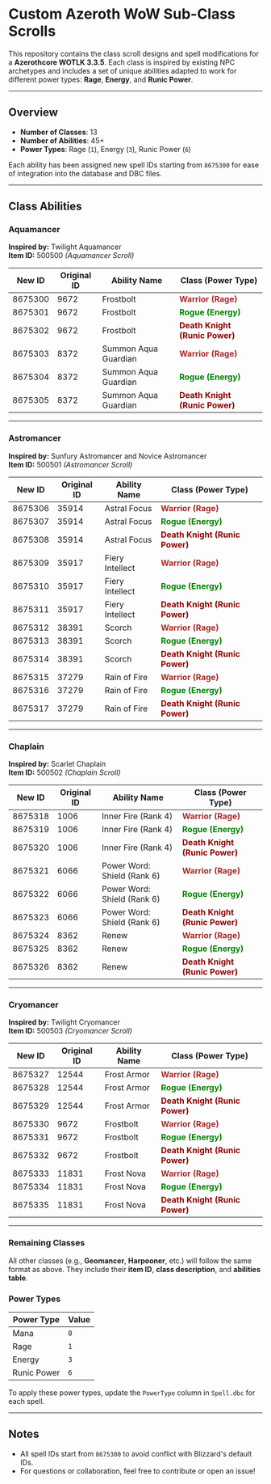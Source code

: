 # Custom Azeroth WoW Sub-Class Scrolls

This repository contains the class scroll designs and spell modifications for a **Azerothcore WOTLK 3.3.5**. Each class is inspired by existing NPC archetypes and includes a set of unique abilities adapted to work for different power types: **Rage**, **Energy**, and **Runic Power**.

---

## Overview
- **Number of Classes**: 13
- **Number of Abilities**: 45+
- **Power Types**: Rage (`1`), Energy (`3`), Runic Power (`6`)

Each ability has been assigned new spell IDs starting from `8675300` for ease of integration into the database and DBC files.

---

## Class Abilities

### **Aquamancer**  
**Inspired by:** Twilight Aquamancer  
**Item ID:** 500500 *(Aquamancer Scroll)*  

| **New ID**  | **Original ID** | **Ability Name**      | **Class (Power Type)**     |
|-------------|-----------------|-----------------------|----------------------------|
| 8675300     | 9672            | Frostbolt            | <span style="color:brown;">**Warrior (Rage)**</span>             |
| 8675301     | 9672            | Frostbolt            | <span style="color:green;">**Rogue (Energy)**</span>             |
| 8675302     | 9672            | Frostbolt            | <span style="color:darkred;">**Death Knight (Runic Power)**</span> |
| 8675303     | 8372            | Summon Aqua Guardian | <span style="color:brown;">**Warrior (Rage)**</span>             |
| 8675304     | 8372            | Summon Aqua Guardian | <span style="color:green;">**Rogue (Energy)**</span>             |
| 8675305     | 8372            | Summon Aqua Guardian | <span style="color:darkred;">**Death Knight (Runic Power)**</span> |

---

### **Astromancer**  
**Inspired by:** Sunfury Astromancer and Novice Astromancer  
**Item ID:** 500501 *(Astromancer Scroll)*  

| **New ID**  | **Original ID** | **Ability Name**      | **Class (Power Type)**     |
|-------------|-----------------|-----------------------|----------------------------|
| 8675306     | 35914           | Astral Focus         | <span style="color:brown;">**Warrior (Rage)**</span>             |
| 8675307     | 35914           | Astral Focus         | <span style="color:green;">**Rogue (Energy)**</span>             |
| 8675308     | 35914           | Astral Focus         | <span style="color:darkred;">**Death Knight (Runic Power)**</span> |
| 8675309     | 35917           | Fiery Intellect      | <span style="color:brown;">**Warrior (Rage)**</span>             |
| 8675310     | 35917           | Fiery Intellect      | <span style="color:green;">**Rogue (Energy)**</span>             |
| 8675311     | 35917           | Fiery Intellect      | <span style="color:darkred;">**Death Knight (Runic Power)**</span> |
| 8675312     | 38391           | Scorch               | <span style="color:brown;">**Warrior (Rage)**</span>             |
| 8675313     | 38391           | Scorch               | <span style="color:green;">**Rogue (Energy)**</span>             |
| 8675314     | 38391           | Scorch               | <span style="color:darkred;">**Death Knight (Runic Power)**</span> |
| 8675315     | 37279           | Rain of Fire         | <span style="color:brown;">**Warrior (Rage)**</span>             |
| 8675316     | 37279           | Rain of Fire         | <span style="color:green;">**Rogue (Energy)**</span>             |
| 8675317     | 37279           | Rain of Fire         | <span style="color:darkred;">**Death Knight (Runic Power)**</span> |

---

### **Chaplain**  
**Inspired by:** Scarlet Chaplain  
**Item ID:** 500502 *(Chaplain Scroll)*  

| **New ID**  | **Original ID** | **Ability Name**            | **Class (Power Type)**     |
|-------------|-----------------|-----------------------------|----------------------------|
| 8675318     | 1006            | Inner Fire (Rank 4)         | <span style="color:brown;">**Warrior (Rage)**</span>             |
| 8675319     | 1006            | Inner Fire (Rank 4)         | <span style="color:green;">**Rogue (Energy)**</span>             |
| 8675320     | 1006            | Inner Fire (Rank 4)         | <span style="color:darkred;">**Death Knight (Runic Power)**</span> |
| 8675321     | 6066            | Power Word: Shield (Rank 6) | <span style="color:brown;">**Warrior (Rage)**</span>             |
| 8675322     | 6066            | Power Word: Shield (Rank 6) | <span style="color:green;">**Rogue (Energy)**</span>             |
| 8675323     | 6066            | Power Word: Shield (Rank 6) | <span style="color:darkred;">**Death Knight (Runic Power)**</span> |
| 8675324     | 8362            | Renew                       | <span style="color:brown;">**Warrior (Rage)**</span>             |
| 8675325     | 8362            | Renew                       | <span style="color:green;">**Rogue (Energy)**</span>             |
| 8675326     | 8362            | Renew                       | <span style="color:darkred;">**Death Knight (Runic Power)**</span> |

---

### **Cryomancer**  
**Inspired by:** Twilight Cryomancer  
**Item ID:** 500503 *(Cryomancer Scroll)*  

| **New ID**  | **Original ID** | **Ability Name**      | **Class (Power Type)**     |
|-------------|-----------------|-----------------------|----------------------------|
| 8675327     | 12544           | Frost Armor          | <span style="color:brown;">**Warrior (Rage)**</span>             |
| 8675328     | 12544           | Frost Armor          | <span style="color:green;">**Rogue (Energy)**</span>             |
| 8675329     | 12544           | Frost Armor          | <span style="color:darkred;">**Death Knight (Runic Power)**</span> |
| 8675330     | 9672            | Frostbolt            | <span style="color:brown;">**Warrior (Rage)**</span>             |
| 8675331     | 9672            | Frostbolt            | <span style="color:green;">**Rogue (Energy)**</span>             |
| 8675332     | 9672            | Frostbolt            | <span style="color:darkred;">**Death Knight (Runic Power)**</span> |
| 8675333     | 11831           | Frost Nova           | <span style="color:brown;">**Warrior (Rage)**</span>             |
| 8675334     | 11831           | Frost Nova           | <span style="color:green;">**Rogue (Energy)**</span>             |
| 8675335     | 11831           | Frost Nova           | <span style="color:darkred;">**Death Knight (Runic Power)**</span> |

---

### **Remaining Classes**  
All other classes (e.g., **Geomancer**, **Harpooner**, etc.) will follow the same format as above. They include their **item ID**, **class description**, and **abilities table**.


### **Power Types**

| **Power Type**   | **Value** |  
|-------------------|-----------|  
| Mana             | `0`       |  
| Rage             | `1`       |  
| Energy           | `3`       |  
| Runic Power      | `6`       |  

To apply these power types, update the `PowerType` column in `Spell.dbc` for each spell.

---

## Notes
- All spell IDs start from `8675300` to avoid conflict with Blizzard's default IDs.
- For questions or collaboration, feel free to contribute or open an issue!

